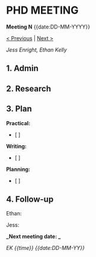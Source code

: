 # PHD MEETING

__Meeting N__
{{date:DD-MM-YYYY}}

[< Previous]() | [Next >]()

_Jess Enright,_
_Ethan Kelly_


## 1. Admin


## 2. Research


## 3. Plan

**Practical:**
- [ ] 

**Writing:**
- [ ] 

**Planning:**
- [ ] 



## 4. Follow-up

Ethan:

Jess:


**_Next meeting date: _**



_EK {{time}} {{date:DD-MM-YY}}_
